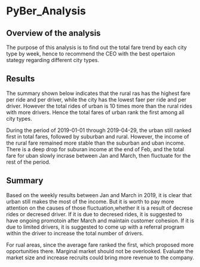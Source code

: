 # PyBer_Analysis

## Overview of the analysis
The purpose  of this analysis is to find out the total fare trend by each city type by week, hence to recommend the CEO with the best opertaion stategy regarding different city types. 
## Results 
The summary shown below indicates that the rural ras has the highest fare per ride and per driver, while the city has the lowest faer per ride and per driver. However the total rides of urban is 10 times more than the rural rides with more drivers. Hence the total fares of urban rank the first among all city types. 

During the period of 2019-01-01 through 2019-04-29, the urban still ranked first in total fares, followed by suburban and rural. However, the income of the rural fare remained more stable than the suburban and uban income. There is a deep drop for suburan income at the end of Feb, and the total fare for uban slowly incrase between Jan and March, then fluctuate for the rest of the period. 


## Summary 
Based on the weekly results between Jan and March in 2019, it is clear that urban still makes the most of the income. But it is worth to pay more attention on the causes of those fluctuation,whether it is a result of decrese rides or decresed driver. If it is due to decresed rides, it is suggested to have ongoing promotoin after March and maintain customer cohesion. If it is due to limited drivers, it is suggested to come up with a referral program within the driver to increase the total number of drivers. 

For rual areas, since the average fare ranked the first, which proposed more opportunities there. Marginal market should not be overlooked. Evaluate the market size and increase recruits could bring more revenue to the company. 